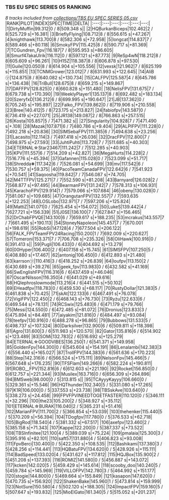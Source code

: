 ### TBS EU SPEC SERIES 05 RANKING
*8 tracks included from [collections/TBS EU SPEC SERIES 05.csv](/collections/TBS%20EU%20SPEC%20SERIES%2005.csv)*
|RANK|PILOT|INDEX|SPEC|TIME|DELTA|
|:---:|:---|:---:|:---:|:---:|---:|
|1|DirtyMuffin|99.312|0 / 8|509.348 s||
|2|HQBurkanBiceps|102.462|2 / 8|525.729 s|+16.381|
|3|BrieflyFlying|108.712|8 / 8|556.615 s|+47.267|
|4|knighthawk|113.700|8 / 8|582.306 s|+72.958|
|5|longcat|114.837|7 / 8|589.466 s|+80.118|
|6|SmokyFPV|115.425|8 / 8|590.717 s|+81.369|
|7|TCGundren_Fpv|116.187|7 / 8|595.953 s|+86.605|
|8|Smurf47akaUlrik|116.112|0 / 8|597.121 s|+87.773|
|9|ReSp4wN|118.212|8 / 8|605.609 s|+96.261|
|10|H15Z|118.387|8 / 8|606.878 s|+97.530|
|11|Guile|120.050|8 / 8|614.904 s|+105.556|
|12|vexsk|121.962|7 / 8|625.199 s|+115.851|
|13|TCNMGrower|123.012|7 / 8|631.993 s|+122.645|
|14|AliB㋡|124.875|8 / 8|640.082 s|+130.734|
|15|CALFPV|125.587|4 / 8|645.786 s|+136.438|
|16|TriBull|128.675|8 / 8|659.215 s|+149.867|
|17|DAFFPV|128.825|0 / 8|660.828 s|+151.480|
|18|NelisFPV|131.675|7 / 8|679.738 s|+170.390|
|19|WeeklyPlayer1|135.137|8 / 8|692.482 s|+183.134|
|20|SzeryfxD|136.212|6 / 8|699.995 s|+190.647|
|21|JB|137.362|0 / 8|705.245 s|+195.897|
|22|Falko_FPV|139.862|0 / 8|719.906 s|+210.558|
|23|Bree|140.412|5 / 8|723.175 s|+213.827|
|24|fabiofpv|143.587|0 / 8|736.419 s|+227.071|
|25|JR138|149.087|2 / 8|766.863 s|+257.515|
|26|Kosta|105.857|5 / 7|471.382 s||
|27|Singularity|104.928|7 / 7|471.490 s|+.108|
|28|Mazak|107.871|6 / 7|480.786 s|+9.404|
|29|ALPIFPV|111.228|0 / 7|492.218 s|+20.836|
|30|SIMSebaFPV|111.385|6 / 7|494.638 s|+23.256|
|31|Lacasito|112.114|3 / 7|497.418 s|+26.036|
|32|DracFPV|112.800|7 / 7|498.975 s|+27.593|
|33|JuhtiPuhti|113.728|7 / 7|511.685 s|+40.303|
|34|ETERNAL☆Star23467|111.242|7 / 7|512.285 s|+40.903|
|35|KPV|111.557|6 / 7|514.209 s|+42.827|
|36|MegaHurts|114.228|2 / 7|516.776 s|+45.394|
|37|Gafannen|115.028|0 / 7|523.099 s|+51.717|
|38|Shredda❅|117.342|6 / 7|526.081 s|+54.699|
|39|mv|117.542|6 / 7|530.757 s|+59.375|
|40|PacoTeamCanadaFPV|122.642|6 / 7|541.923 s|+70.541|
|41|Saqoosha|119.842|7 / 7|546.087 s|+74.705|
|42|M4TTFPV|125.271|7 / 7|552.590 s|+81.208|
|43|Barnyard|126.028|2 / 7|568.877 s|+97.495|
|44|BearmanFPV|131.242|7 / 7|578.313 s|+106.931|
|45|KarachoFPV|129.914|1 / 7|579.066 s|+107.684|
|46|obeny|130.028|0 / 7|581.067 s|+109.685|
|47|OrangutanFPV|132.557|7 / 7|593.635 s|+122.253|
|48|LOSLobo|132.971|7 / 7|597.206 s|+125.824|
|49|MattiZ|141.071|0 / 7|625.454 s|+154.072|
|50|LukeS|139.442|4 / 7|627.721 s|+156.339|
|51|J0SE|136.100|7 / 7|627.847 s|+156.465|
|52|DrChabFPVQE|143.100|6 / 7|659.617 s|+188.235|
|53|mcrakus|143.557|7 / 7|661.495 s|+190.113|
|54|StoneyNapoleon|145.457|7 / 7|670.001 s|+198.619|
|55|RobSi|147.128|4 / 7|677.504 s|+206.122|
|56|FALK_FPVTeamFPV24Racing|150.200|1 / 7|692.009 s|+220.627|
|57|Tomeroni|153.371|7 / 7|706.708 s|+235.326|
|58|OliHawk|100.916|0 / 6|391.413 s||
|59|Pugli|106.433|0 / 6|404.692 s|+13.279|
|60|00Hyper|106.400|2 / 6|407.158 s|+15.745|
|61|SIMSFPV|107.250|5 / 6|408.880 s|+17.467|
|62|antonig|106.450|0 / 6|412.893 s|+21.480|
|63|karrson㋡|110.416|3 / 6|418.252 s|+26.839|
|64|loufpv|113.150|2 / 6|430.689 s|+39.276|
|65|geek_fpv|113.983|0 / 6|432.582 s|+41.169|
|66|SwEnglishFPV|116.316|6 / 6|437.459 s|+46.046|
|67|OscarNilsson|116.350|4 / 6|441.029 s|+49.616|
|68|HQlephroslowmode|113.216|4 / 6|441.515 s|+50.102|
|69|EHeadfpv|118.783|0 / 6|459.530 s|+68.117|
|70|RustyDollar|121.383|5 / 6|461.838 s|+70.425|
|71|skAt|122.133|6 / 6|467.491 s|+76.078|
|72|VigiFPV|122.450|2 / 6|468.143 s|+76.730|
|73|Ryżu|122.633|6 / 6|469.544 s|+78.131|
|74|RCSwix|125.483|6 / 6|471.179 s|+79.766|
|75|Messi|124.550|0 / 6|472.485 s|+81.072|
|76|Dronius|123.833|3 / 6|475.894 s|+84.481|
|77|aiyakim|121.816|0 / 6|484.497 s|+93.084|
|78|teefpv|130.916|0 / 6|488.278 s|+96.865|
|79|Bubbows|131.533|5 / 6|498.737 s|+107.324|
|80|Darksilver|132.900|6 / 6|509.811 s|+118.398|
|81|Agro|131.600|3 / 6|511.983 s|+120.570|
|82|Gator|135.816|6 / 6|514.902 s|+123.489|
|83|SOMi|132.783|2 / 6|516.692 s|+125.279|
|84|ETERNAL☆GOODVIBES|136.250|1 / 6|541.371 s|+149.958|
|85|GoldenFpv|144.300|0 / 6|545.604 s|+154.191|
|86|Lenalambi|142.383|3 / 6|556.440 s|+165.027|
|87|TrollFPV|144.383|6 / 6|561.636 s|+170.223|
|88|Step|142.316|6 / 6|566.524 s|+175.111|
|89|NelsonFpv|145.466|5 / 6|567.648 s|+176.235|
|90|TFSFlam|149.266|6 / 6|582.224 s|+190.811|
|91|ROBO__FPV|152.816|6 / 6|612.603 s|+221.190|
|92|Rocket|156.850|0 / 6|612.757 s|+221.344|
|93|Musilex|163.716|0 / 6|656.309 s|+264.896|
|94|BMSweb|98.000|0 / 5|313.815 s||
|95|TCAyyyKayyy|106.660|0 / 5|329.361 s|+15.546|
|96|HQThunder|102.340|5 / 5|331.080 s|+17.265|
|97|K1R|106.000|0 / 5|337.553 s|+23.738|
|98|TBSskAve|103.640|0 / 5|338.273 s|+24.458|
|99|FPVFPVINEEDTOGETFASTER|110.120|0 / 5|346.111 s|+32.296|
|100|the23|105.200|2 / 5|348.927 s|+35.112|
|101|ETERNAL☆BURAK|116.040|2 / 5|365.231 s|+51.416|
|102|MarianFPV|111.700|2 / 5|366.854 s|+53.039|
|103|thehenker|115.440|5 / 5|370.209 s|+56.394|
|104|TDogfpv|117.780|0 / 5|376.533 s|+62.718|
|105|BigRod|118.540|4 / 5|381.332 s|+67.517|
|106|axefpv|123.460|2 / 5|385.158 s|+71.343|
|107|Kappe|122.200|0 / 5|387.337 s|+73.522|
|108|TBSInfinitee|121.100|4 / 5|389.039 s|+75.224|
|109|pmalaia|125.300|3 / 5|395.916 s|+82.101|
|110|saft57|131.880|4 / 5|406.823 s|+93.008|
|111|FpvBerci|130.400|0 / 5|422.350 s|+108.535|
|112|Bashikami|137.380|3 / 5|428.256 s|+114.441|
|113|HQBatuFPV|134.620|0 / 5|428.926 s|+115.111|
|114|BadSpeed|133.020|4 / 5|431.627 s|+117.812|
|115|HQJBox|135.900|2 / 5|451.208 s|+137.393|
|116|ROMIZ|141.580|0 / 5|456.887 s|+143.072|
|117|kcken|142.020|5 / 5|459.429 s|+145.614|
|118|scooby_doo|140.240|5 / 5|459.784 s|+145.969|
|119|VILLOFPV|142.780|3 / 5|464.992 s|+151.177|
|120|stogie|144.800|0 / 5|469.664 s|+155.849|
|121|kasapon|147.620|0 / 5|470.735 s|+156.920|
|122|ShakenBake|145.960|1 / 5|473.814 s|+159.999|
|123|NotSure|150.580|4 / 5|502.120 s|+188.305|
|124|ImpactFPV|159.160|5 / 5|507.647 s|+193.832|
|125|MioElGato|161.340|5 / 5|515.052 s|+201.237|
